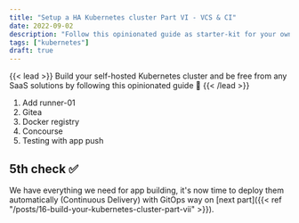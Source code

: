 ```yaml
---
title: "Setup a HA Kubernetes cluster Part VI - VCS & CI"
date: 2022-09-02
description: "Follow this opinionated guide as starter-kit for your own Kubernetes platform..."
tags: ["kubernetes"]
draft: true
---
```


{{< lead >}}
Build your self-hosted Kubernetes cluster and be free from any SaaS solutions by following this opinionated guide 🎉
{{< /lead >}}

1. Add runner-01
2. Gitea
3. Docker registry
4. Concourse
5. Testing with app push

## 5th check ✅

We have everything we need for app building, it's now time to deploy them automatically (Continuous Delivery) with GitOps way on [next part]({{< ref "/posts/16-build-your-kubernetes-cluster-part-vii" >}}).

